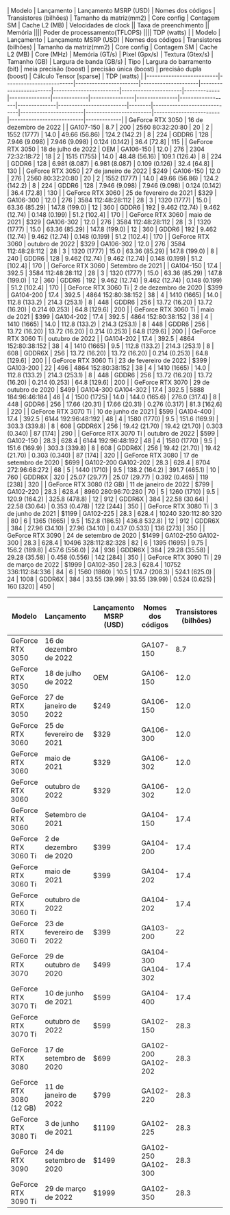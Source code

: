 


|          Modelo          |       Lançamento        | Lançamento MSRP (USD) |  Nomes dos códigos  | Transistores (bilhões) | Tamanho da matriz(mm2) |     Core config      | Contagem SM | Cache L2 (MB) |    Velocidades de clock     ||      Taxa de preenchimento      ||                                  Memória                                   ||||                                  Poder de processamento(TFLOPS)                                  |||| TDP (watts) |
|          Modelo          |       Lançamento        | Lançamento MSRP (USD) |  Nomes dos códigos  | Transistores (bilhões) | Tamanho da matriz(mm2) |     Core config      | Contagem SM | Cache L2 (MB) | Core (MHz)  | Memória (GT/s) | Pixel (Gpx/s) | Textura (Gtex/s) | Tamanho (GB) | Largura de banda (GB/s) |  Tipo  | Largura do barramento (bit) | meia precisão (boost) | precisão única (boost) | precisão dupla (boost) | Cálculo Tensor \[sparse\] | TDP (watts) |
|--------------------------|-------------------------|-----------------------|---------------------|------------------------|------------------------|----------------------|-------------|---------------|-------------|----------------|---------------|------------------|--------------|-------------------------|--------|-----------------------------|-----------------------|------------------------|------------------------|---------------------------|-------------|
| GeForce RTX 3050         | 16 de dezembro de 2022  |                       | GA107-150           | 8.7                    | 200                    | 2560 80:32:20:80     | 20          | 2             | 1552 (1777) | 14.0           | 49.66 (56.86) | 124.2 (142.2)    | 8            | 224                     | GDDR6  | 128                         | 7.946 (9.098)         | 7.946 (9.098)          | 0.124 (0.142)          | 36.4 \[72.8\]             | 115         |
| GeForce RTX 3050         | 18 de julho de 2022     | OEM                   | GA106-150           | 12.0                   | 276                    | 2304 72:32:18:72     | 18          | 2             | 1515 (1755) | 14.0           | 48.48 (56.16) | 109.1 (126.4)    | 8            | 224                     | GDDR6  | 128                         | 6.981 (8.087)         | 6.981 (8.087)          | 0.109 (0.126)          | 32.4 \[64.8\]             | 130         |
| GeForce RTX 3050         | 27 de janeiro de 2022   | $249                  | GA106-150           | 12.0                   | 276                    | 2560 80:32:20:80     | 20          | 2             | 1552 (1777) | 14.0           | 49.66 (56.86) | 124.2 (142.2)    | 8            | 224                     | GDDR6  | 128                         | 7.946 (9.098)         | 7.946 (9.098)          | 0.124 (0.142)          | 36.4 \[72.8\]             | 130         |
| GeForce RTX 3060         | 25 de fevereiro de 2021 | $329                  | GA106-300           | 12.0                   | 276                    | 3584 112:48:28:112   | 28          | 3             | 1320 (1777) | 15.0           | 63.36 (85.29) | 147.8 (199.0)    | 12           | 360                     | GDDR6  | 192                         | 9.462 (12.74)         | 9.462 (12.74)          | 0.148 (0.199)          | 51.2 \[102.4\]            | 170         |
| GeForce RTX 3060         | maio de 2021            | $329                  | GA106-302           | 12.0                   | 276                    | 3584 112:48:28:112   | 28          | 3             | 1320 (1777) | 15.0           | 63.36 (85.29) | 147.8 (199.0)    | 12           | 360                     | GDDR6  | 192                         | 9.462 (12.74)         | 9.462 (12.74)          | 0.148 (0.199)          | 51.2 \[102.4\]            | 170         |
| GeForce RTX 3060         | outubro de 2022         | $329                  | GA106-302           | 12.0                   | 276                    | 3584 112:48:28:112   | 28          | 3             | 1320 (1777) | 15.0           | 63.36 (85.29) | 147.8 (199.0)    | 8            | 240                     | GDDR6  | 128                         | 9.462 (12.74)         | 9.462 (12.74)          | 0.148 (0.199)          | 51.2 \[102.4\]            | 170         |
| GeForce RTX 3060         | Setembro de 2021        |                       | GA104-150           | 17.4                   | 392.5                  | 3584 112:48:28:112   | 28          | 3             | 1320 (1777) | 15.0           | 63.36 (85.29) | 147.8 (199.0)    | 12           | 360                     | GDDR6  | 192                         | 9.462 (12.74)         | 9.462 (12.74)          | 0.148 (0.199)          | 51.2 \[102.4\]            | 170         |
| GeForce RTX 3060 Ti      | 2 de dezembro de 2020   | $399                  | GA104-200           | 17.4                   | 392.5                  | 4864 152:80:38:152   | 38          | 4             | 1410 (1665) | 14.0           | 112.8 (133.2) | 214.3 (253.1)    | 8            | 448                     | GDDR6  | 256                         | 13.72 (16.20)         | 13.72 (16.20)          | 0.214 (0.253)          | 64.8 \[129.6\]            | 200         |
| GeForce RTX 3060 Ti      | maio de 2021            | $399                  | GA104-202           | 17.4                   | 392.5                  | 4864 152:80:38:152   | 38          | 4             | 1410 (1665) | 14.0           | 112.8 (133.2) | 214.3 (253.1)    | 8            | 448                     | GDDR6  | 256                         | 13.72 (16.20)         | 13.72 (16.20)          | 0.214 (0.253)          | 64.8 \[129.6\]            | 200         |
| GeForce RTX 3060 Ti      | outubro de 2022         |                       | GA104-202           | 17.4                   | 392.5                  | 4864 152:80:38:152   | 38          | 4             | 1410 (1665) | 9.5            | 112.8 (133.2) | 214.3 (253.1)    | 8            | 608                     | GDDR6X | 256                         | 13.72 (16.20)         | 13.72 (16.20)          | 0.214 (0.253)          | 64.8 \[129.6\]            | 200         |
| GeForce RTX 3060 Ti      | 23 de fevereiro de 2022 | $399                  | GA103-200           | 22                     | 496                    | 4864 152:80:38:152   | 38          | 4             | 1410 (1665) | 14.0           | 112.8 (133.2) | 214.3 (253.1)    | 8            | 448                     | GDDR6  | 256                         | 13.72 (16.20)         | 13.72 (16.20)          | 0.214 (0.253)          | 64.8 \[129.6\]            | 200         |
| GeForce RTX 3070         | 29 de outubro de 2020   | $499                  | GA104-300 GA104-302 | 17.4                   | 392.5                  | 5888 184:96:46:184   | 46          | 4             | 1500 (1725) | 14.0           | 144.0 (165.6) | 276.0 (317.4)    | 8            | 448                     | GDDR6  | 256                         | 17.66 (20.31)         | 17.66 (20.31)          | 0.276 (0.317)          | 81.3 \[162.6\]            | 220         |
| GeForce RTX 3070 Ti      | 10 de junho de 2021     | $599                  | GA104-400           | 17.4                   | 392.5                  | 6144 192:96:48:192   | 48          | 4             | 1580 (1770) | 9.5            | 151.6 (169.9) | 303.3 (339.8)    | 8            | 608                     | GDDR6X | 256                         | 19.42 (21.70)         | 19.42 (21.70)          | 0.303 (0.340)          | 87 \[174\]                | 290         |
| GeForce RTX 3070 Ti      | outubro de 2022         | $599                  | GA102-150           | 28.3                   | 628.4                  | 6144 192:96:48:192   | 48          | 4             | 1580 (1770) | 9.5            | 151.6 (169.9) | 303.3 (339.8)    | 8            | 608                     | GDDR6X | 256                         | 19.42 (21.70)         | 19.42 (21.70)          | 0.303 (0.340)          | 87 \[174\]                | 320         |
| GeForce RTX 3080         | 17 de setembro de 2020  | $699                  | GA102-200 GA102-202 | 28.3                   | 628.4                  | 8704 272:96:68:272   | 68          | 5             | 1440 (1710) | 9.5            | 138.2 (164.2) | 391.7 (465.1)    | 10           | 760                     | GDDR6X | 320                         | 25.07 (29.77)         | 25.07 (29.77)          | 0.392 (0.465)          | 119 \[238\]               | 320         |
| GeForce RTX 3080 (12 GB) | 11 de janeiro de 2022   | $799                  | GA102-220           | 28.3                   | 628.4                  | 8960 280:96:70:280   | 70          | 5             | 1260 (1710) | 9.5            | 120.9 (164.2) | 325.8 (478.8)    | 12           | 912                     | GDDR6X | 384                         | 22.58 (30.64)         | 22.58 (30.64)          | 0.353 (0.478)          | 122 \[244\]               | 350         |
| GeForce RTX 3080 Ti      | 3 de junho de 2021      | $1199                 | GA102-225           | 28.3                   | 628.4                  | 10240 320:112:80:320 | 80          | 6             | 1365 (1665) | 9.5            | 152.8 (186.5) | 436.8 532.8)     | 12           | 912                     | GDDR6X | 384                         | 27.96 (34.10)         | 27.96 (34.10)          | 0.437 (0.533)          | 136 \[273\]               | 350         |
| GeForce RTX 3090         | 24 de setembro de 2020  | $1499                 | GA102-250 GA102-300 | 28.3                   | 628.4                  | 10496 328:112:82:328 | 82          | 6             | 1395 (1695) | 9.75           | 156.2 (189.8) | 457.6 (556.0)    | 24           | 936                     | GDDR6X | 384                         | 29.28 (35.58)         | 29.28 (35.58)          | 0.458 (0.556)          | 142 \[284\]               | 350         |
| GeForce RTX 3090 Ti      | 29 de março de 2022     | $1999                 | GA102-350           | 28.3                   | 628.4                  | 10752 336:112:84:336 | 84          | 6             | 1560 (1860) | 10.5           | 174.7 (208.3) | 524.1 (625.0)    | 24           | 1008                    | GDDR6X | 384                         | 33.55 (39.99)         | 33.55 (39.99)          | 0.524 (0.625)          | 160 \[320\]               | 450         |





|          Modelo          |       Lançamento        | Lançamento MSRP (USD) |  Nomes dos códigos  | Transistores (bilhões) | Tamanho da matriz(mm2) |     Core config      | Contagem SM | Cache L2 (MB) | Core (MHz)  | Memória (GT/s) | Pixel (Gpx/s) | Textura (Gtex/s) | Tamanho (GB) | Largura de banda (GB/s) |  Tipo  | Largura do barramento (bit) | meia precisão (boost) | precisão única (boost) | precisão dupla (boost) | Cálculo Tensor \[sparse\] | TDP (watts) |     
|--------------------------|-------------------------|-----------------------|---------------------|------------------------|------------------------|----------------------|-------------|---------------|-------------|----------------|---------------|------------------|--------------|-------------------------|--------|-----------------------------|-----------------------|------------------------|------------------------|---------------------------|-------------|    
| GeForce RTX 3050         | 16 de dezembro de 2022  |                       | GA107-150           | 8.7                    | 200                    | 2560 80:32:20:80     | 20          | 2             | 1552 (1777) | 14.0           | 49.66 (56.86) | 124.2 (142.2)    | 8            | 224                     | GDDR6  | 128                         | 7.946 (9.098)         | 7.946 (9.098)          | 0.124 (0.142)          | 36.4 \[72.8\]             | 115         |   
| GeForce RTX 3050         | 18 de julho de 2022     | OEM                   | GA106-150           | 12.0                   | 276                    | 2304 72:32:18:72     | 18          | 2             | 1515 (1755) | 14.0           | 48.48 (56.16) | 109.1 (126.4)    | 8            | 224                     | GDDR6  | 128                         | 6.981 (8.087)         | 6.981 (8.087)          | 0.109 (0.126)          | 32.4 \[64.8\]             | 130         |   
| GeForce RTX 3050         | 27 de janeiro de 2022   | $249                  | GA106-150           | 12.0                   | 276                    | 2560 80:32:20:80     | 20          | 2             | 1552 (1777) | 14.0           | 49.66 (56.86) | 124.2 (142.2)    | 8            | 224                     | GDDR6  | 128                         | 7.946 (9.098)         | 7.946 (9.098)          | 0.124 (0.142)          | 36.4 \[72.8\]             | 130         |  
| GeForce RTX 3060         | 25 de fevereiro de 2021 | $329                  | GA106-300           | 12.0                   | 276                    | 3584 112:48:28:112   | 28          | 3             | 1320 (1777) | 15.0           | 63.36 (85.29) | 147.8 (199.0)    | 12           | 360                     | GDDR6  | 192                         | 9.462 (12.74)         | 9.462 (12.74)          | 0.148 (0.199)          | 51.2 \[102.4\]            | 170         |  
| GeForce RTX 3060         | maio de 2021            | $329                  | GA106-302           | 12.0                   | 276                    | 3584 112:48:28:112   | 28          | 3             | 1320 (1777) | 15.0           | 63.36 (85.29) | 147.8 (199.0)    | 12           | 360                     | GDDR6  | 192                         | 9.462 (12.74)         | 9.462 (12.74)          | 0.148 (0.199)          | 51.2 \[102.4\]            | 170         |  
| GeForce RTX 3060         | outubro de 2022         | $329                  | GA106-302           | 12.0                   | 276                    | 3584 112:48:28:112   | 28          | 3             | 1320 (1777) | 15.0           | 63.36 (85.29) | 147.8 (199.0)    | 8            | 240                     | GDDR6  | 128                         | 9.462 (12.74)         | 9.462 (12.74)          | 0.148 (0.199)          | 51.2 \[102.4\]            | 170         |  
| GeForce RTX 3060         | Setembro de 2021        |                       | GA104-150           | 17.4                   | 392.5                  | 3584 112:48:28:112   | 28          | 3             | 1320 (1777) | 15.0           | 63.36 (85.29) | 147.8 (199.0)    | 12           | 360                     | GDDR6  | 192                         | 9.462 (12.74)         | 9.462 (12.74)          | 0.148 (0.199)          | 51.2 \[102.4\]            | 170         |  
| GeForce RTX 3060 Ti      | 2 de dezembro de 2020   | $399                  | GA104-200           | 17.4                   | 392.5                  | 4864 152:80:38:152   | 38          | 4             | 1410 (1665) | 14.0           | 112.8 (133.2) | 214.3 (253.1)    | 8            | 448                     | GDDR6  | 256                         | 13.72 (16.20)         | 13.72 (16.20)          | 0.214 (0.253)          | 64.8 \[129.6\]            | 200         |  
| GeForce RTX 3060 Ti      | maio de 2021            | $399                  | GA104-202           | 17.4                   | 392.5                  | 4864 152:80:38:152   | 38          | 4             | 1410 (1665) | 14.0           | 112.8 (133.2) | 214.3 (253.1)    | 8            | 448                     | GDDR6  | 256                         | 13.72 (16.20)         | 13.72 (16.20)          | 0.214 (0.253)          | 64.8 \[129.6\]            | 200         |  
| GeForce RTX 3060 Ti      | outubro de 2022         |                       | GA104-202           | 17.4                   | 392.5                  | 4864 152:80:38:152   | 38          | 4             | 1410 (1665) | 9.5            | 112.8 (133.2) | 214.3 (253.1)    | 8            | 608                     | GDDR6X | 256                         | 13.72 (16.20)         | 13.72 (16.20)          | 0.214 (0.253)          | 64.8 \[129.6\]            | 200         |  
| GeForce RTX 3060 Ti      | 23 de fevereiro de 2022 | $399                  | GA103-200           | 22                     | 496                    | 4864 152:80:38:152   | 38          | 4             | 1410 (1665) | 14.0           | 112.8 (133.2) | 214.3 (253.1)    | 8            | 448                     | GDDR6  | 256                         | 13.72 (16.20)         | 13.72 (16.20)          | 0.214 (0.253)          | 64.8 \[129.6\]            | 200         |  
| GeForce RTX 3070         | 29 de outubro de 2020   | $499                  | GA104-300 GA104-302 | 17.4                   | 392.5                  | 5888 184:96:46:184   | 46          | 4             | 1500 (1725) | 14.0           | 144.0 (165.6) | 276.0 (317.4)    | 8            | 448                     | GDDR6  | 256                         | 17.66 (20.31)         | 17.66 (20.31)          | 0.276 (0.317)          | 81.3 \[162.6\]            | 220         |  
| GeForce RTX 3070 Ti      | 10 de junho de 2021     | $599                  | GA104-400           | 17.4                   | 392.5                  | 6144 192:96:48:192   | 48          | 4             | 1580 (1770) | 9.5            | 151.6 (169.9) | 303.3 (339.8)    | 8            | 608                     | GDDR6X | 256                         | 19.42 (21.70)         | 19.42 (21.70)          | 0.303 (0.340)          | 87 \[174\]                | 290         |  
| GeForce RTX 3070 Ti      | outubro de 2022         | $599                  | GA102-150           | 28.3                   | 628.4                  | 6144 192:96:48:192   | 48          | 4             | 1580 (1770) | 9.5            | 151.6 (169.9) | 303.3 (339.8)    | 8            | 608                     | GDDR6X | 256                         | 19.42 (21.70)         | 19.42 (21.70)          | 0.303 (0.340)          | 87 \[174\]                | 320         |  
| GeForce RTX 3080         | 17 de setembro de 2020  | $699                  | GA102-200 GA102-202 | 28.3                   | 628.4                  | 8704 272:96:68:272   | 68          | 5             | 1440 (1710) | 9.5            | 138.2 (164.2) | 391.7 (465.1)    | 10           | 760                     | GDDR6X | 320                         | 25.07 (29.77)         | 25.07 (29.77)          | 0.392 (0.465)          | 119 \[238\]               | 320         |  
| GeForce RTX 3080 (12 GB) | 11 de janeiro de 2022   | $799                  | GA102-220           | 28.3                   | 628.4                  | 8960 280:96:70:280   | 70          | 5             | 1260 (1710) | 9.5            | 120.9 (164.2) | 325.8 (478.8)    | 12           | 912                     | GDDR6X | 384                         | 22.58 (30.64)         | 22.58 (30.64)          | 0.353 (0.478)          | 122 \[244\]               | 350         |  
| GeForce RTX 3080 Ti      | 3 de junho de 2021      | $1199                 | GA102-225           | 28.3                   | 628.4                  | 10240 320:112:80:320 | 80          | 6             | 1365 (1665) | 9.5            | 152.8 (186.5) | 436.8 532.8)     | 12           | 912                     | GDDR6X | 384                         | 27.96 (34.10)         | 27.96 (34.10)          | 0.437 (0.533)          | 136 \[273\]               | 350         |  
| GeForce RTX 3090         | 24 de setembro de 2020  | $1499                 | GA102-250 GA102-300 | 28.3                   | 628.4                  | 10496 328:112:82:328 | 82          | 6             | 1395 (1695) | 9.75           | 156.2 (189.8) | 457.6 (556.0)    | 24           | 936                     | GDDR6X | 384                         | 29.28 (35.58)         | 29.28 (35.58)          | 0.458 (0.556)          | 142 \[284\]               | 350         |  
| GeForce RTX 3090 Ti      | 29 de março de 2022     | $1999                 | GA102-350           | 28.3                   | 628.4                  | 10752 336:112:84:336 | 84          | 6             | 1560 (1860) | 10.5           | 174.7 (208.3) | 524.1 (625.0)    | 24           | 1008                    | GDDR6X | 384                         | 33.55 (39.99)         | 33.55 (39.99)          | 0.524 (0.625)          | 160 \[320\]               | 450         |  
  
  
  

